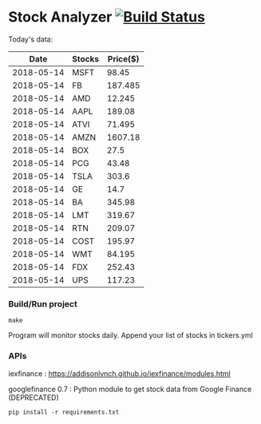 # Stock Analyzer [![Build Status](https://travis-ci.org/ogoyal/StockAnalyzer.svg?branch=master)](https://travis-ci.org/ogoyal/StockAnalyzer)

Today's data:

| Date| Stocks| Price($) | 
| --- | --- | ---  | 
| 2018-05-14| MSFT| 98.45 | 
| 2018-05-14| FB| 187.485 | 
| 2018-05-14| AMD| 12.245 | 
| 2018-05-14| AAPL| 189.08 | 
| 2018-05-14| ATVI| 71.495 | 
| 2018-05-14| AMZN| 1607.18 | 
| 2018-05-14| BOX| 27.5 | 
| 2018-05-14| PCG| 43.48 | 
| 2018-05-14| TSLA| 303.6 | 
| 2018-05-14| GE| 14.7 | 
| 2018-05-14| BA| 345.98 | 
| 2018-05-14| LMT| 319.67 | 
| 2018-05-14| RTN| 209.07 | 
| 2018-05-14| COST| 195.97 | 
| 2018-05-14| WMT| 84.195 | 
| 2018-05-14| FDX| 252.43 | 
| 2018-05-14| UPS| 117.23 | 

### Build/Run project

```
make
```

Program will monitor stocks daily. Append your list of stocks in tickers.yml

### APIs
iexfinance : https://addisonlynch.github.io/iexfinance/modules.html

googlefinance 0.7 : Python module to get stock data from Google Finance (DEPRECATED)

```
pip install -r requirements.txt
```
